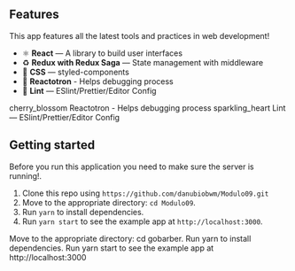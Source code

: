 ## Features
This app features all the latest tools and practices in web development!
- ⚛ **React** — A library to build user interfaces
- ♻ **Redux with Redux Saga** — State management with middleware
- 💅 **CSS** — styled-components
- 🌸 **Reactotron** - Helps debugging process
- 💖 **Lint** — ESlint/Prettier/Editor Config

cherry_blossom Reactotron - Helps debugging process
sparkling_heart Lint — ESlint/Prettier/Editor Config

## Getting started

Before you run this application you need to make sure the server is running!.
1. Clone this repo using `https://github.com/danubiobwm/Modulo09.git`
2. Move to the appropriate directory: `cd Modulo09`.<br />
3. Run `yarn` to install dependencies.<br />
4. Run `yarn start` to see the example app at `http://localhost:3000`.

Move to the appropriate directory: cd gobarber.
Run yarn to install dependencies.
Run yarn start to see the example app at http://localhost:3000
